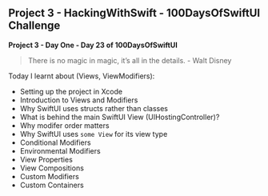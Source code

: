 ## Project 3 - HackingWithSwift - 100DaysOfSwiftUI Challenge

**Project 3 - Day One - Day 23 of 100DaysOfSwiftUI**

> There is no magic in magic, it’s all in the details. - Walt Disney

Today I learnt about (Views, ViewModifiers):

- Setting up the project in Xcode
- Introduction to Views and Modifiers
- Why SwiftUI uses structs rather than classes
- What is behind the main SwiftUI View (UIHostingController)?
- Why modifer order matters
- Why SwiftUI uses ```some View``` for its view type
- Conditional Modifiers
- Environmental Modifiers
- View Properties
- View Compositions
- Custom Modifiers
- Custom Containers
